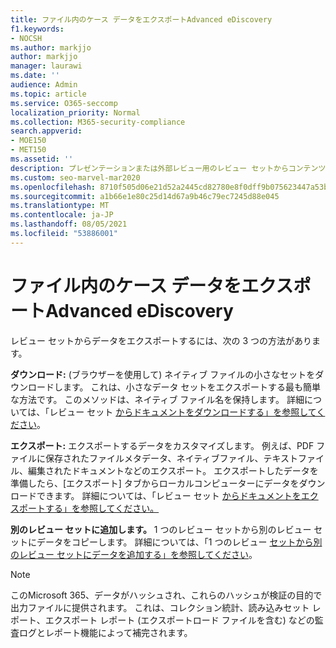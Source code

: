 ```yaml
---
title: ファイル内のケース データをエクスポートAdvanced eDiscovery
f1.keywords:
- NOCSH
ms.author: markjjo
author: markjjo
manager: laurawi
ms.date: ''
audience: Admin
ms.topic: article
ms.service: O365-seccomp
localization_priority: Normal
ms.collection: M365-security-compliance
search.appverid:
- MOE150
- MET150
ms.assetid: ''
description: プレゼンテーションまたは外部レビュー用のレビュー セットからコンテンツをエクスポートまたはダウンロードする方法については、Advanced eDiscoveryします。
ms.custom: seo-marvel-mar2020
ms.openlocfilehash: 8710f505d06e21d52a2445cd82780e8f0dff9b075623447a53be067bb9fe8d9d
ms.sourcegitcommit: a1b66e1e80c25d14d67a9b46c79ec7245d88e045
ms.translationtype: MT
ms.contentlocale: ja-JP
ms.lasthandoff: 08/05/2021
ms.locfileid: "53886001"
---
```

# <a name="export-case-data-in-advanced-ediscovery"></a>ファイル内のケース データをエクスポートAdvanced eDiscovery

レビュー セットからデータをエクスポートするには、次の 3 つの方法があります。

**ダウンロード:** (ブラウザーを使用して) ネイティブ ファイルの小さなセットをダウンロードします。 これは、小さなデータ セットをエクスポートする最も簡単な方法です。 このメソッドは、ネイティブ ファイル名を保持します。 詳細については、「レビュー セット [からドキュメントをダウンロードする」を参照してください](download-documents-from-review-set.md)。

**エクスポート:** エクスポートするデータをカスタマイズします。 例えば、PDF ファイルに保存されたファイルメタデータ、ネイティブファイル、テキストファイル、編集されたドキュメントなどのエクスポート。 エクスポートしたデータを準備したら、[エクスポート] タブからローカルコンピューターにデータをダウンロードできます。 詳細については、「レビュー セット [からドキュメントをエクスポートする」を参照してください。](export-documents-from-review-set.md)

**別のレビュー セットに追加します。** 1 つのレビュー セットから別のレビュー セットにデータをコピーします。 詳細については、「1 つのレビュー [セットから別のレビュー セットにデータを追加する」を参照してください](add-data-to-review-set-from-another-review-set.md)。

> [!NOTE]
> このMicrosoft 365、データがハッシュされ、これらのハッシュが検証の目的で出力ファイルに提供されます。 これは、コレクション統計、読み込みセット レポート、エクスポート レポート (エクスポートロード ファイルを含む) などの監査ログとレポート機能によって補完されます。
